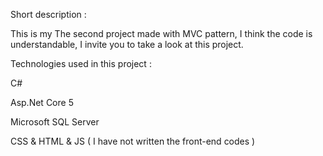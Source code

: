 Short description :

This is my The second project made with MVC pattern, I think the code is understandable, I invite you to take a look at this project.

Technologies used in this project :

C#

Asp.Net Core 5

Microsoft SQL Server

CSS & HTML & JS ( I have not written the front-end codes )

